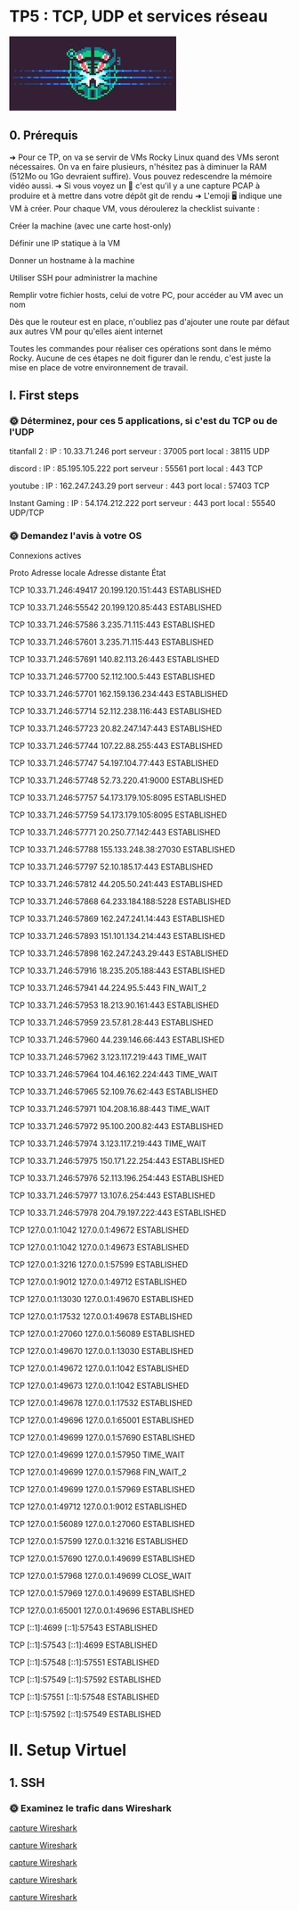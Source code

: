 # TP5 : TCP, UDP et services réseau
![Alt text](image.png)

## 0. Prérequis

➜ Pour ce TP, on va se servir de VMs Rocky Linux quand des VMs seront nécessaires. On va en faire plusieurs, n'hésitez pas à diminuer la RAM (512Mo ou 1Go devraient suffire). Vous pouvez redescendre la mémoire vidéo aussi.
➜ Si vous voyez un 🦈 c'est qu'il y a une capture PCAP à produire et à mettre dans votre dépôt git de rendu
➜ L'emoji 🖥️ indique une VM à créer. Pour chaque VM, vous déroulerez la checklist suivante :


 Créer la machine (avec une carte host-only)

 Définir une IP statique à la VM

 Donner un hostname à la machine

 Utiliser SSH pour administrer la machine

 Remplir votre fichier hosts, celui de votre PC, pour accéder au VM avec un nom

 Dès que le routeur est en place, n'oubliez pas d'ajouter une route par défaut aux autres VM pour qu'elles aient internet


Toutes les commandes pour réaliser ces opérations sont dans le mémo Rocky. Aucune de ces étapes ne doit figurer dan le rendu, c'est juste la mise en place de votre environnement de travail.
## I. First steps

### 🌞 Déterminez, pour ces 5 applications, si c'est du TCP ou de l'UDP

titanfall 2 : IP : 10.33.71.246 port serveur : 37005  port local : 38115  UDP

discord :  IP : 85.195.105.222 port serveur : 55561  port local : 443  TCP

youtube  : IP : 162.247.243.29 port serveur : 443 port local : 57403  TCP

Instant Gaming : IP : 54.174.212.222 port serveur : 443 port local : 55540 UDP/TCP

### 🌞 Demandez l'avis à votre OS
Connexions actives

Proto  Adresse locale         Adresse distante       État

TCP    10.33.71.246:49417     20.199.120.151:443     ESTABLISHED

TCP    10.33.71.246:55542     20.199.120.85:443      ESTABLISHED

TCP    10.33.71.246:57586     3.235.71.115:443       ESTABLISHED

TCP    10.33.71.246:57601     3.235.71.115:443       ESTABLISHED

TCP    10.33.71.246:57691     140.82.113.26:443      ESTABLISHED

TCP    10.33.71.246:57700     52.112.100.5:443       ESTABLISHED

TCP    10.33.71.246:57701     162.159.136.234:443    ESTABLISHED

TCP    10.33.71.246:57714     52.112.238.116:443     ESTABLISHED

TCP    10.33.71.246:57723     20.82.247.147:443      ESTABLISHED
  
TCP    10.33.71.246:57744     107.22.88.255:443      ESTABLISHED

TCP    10.33.71.246:57747     54.197.104.77:443      ESTABLISHED

TCP    10.33.71.246:57748     52.73.220.41:9000      ESTABLISHED

TCP    10.33.71.246:57757     54.173.179.105:8095    ESTABLISHED

TCP    10.33.71.246:57759     54.173.179.105:8095    ESTABLISHED

TCP    10.33.71.246:57771     20.250.77.142:443      ESTABLISHED

TCP    10.33.71.246:57788     155.133.248.38:27030   ESTABLISHED

TCP    10.33.71.246:57797     52.10.185.17:443       ESTABLISHED

TCP    10.33.71.246:57812     44.205.50.241:443      ESTABLISHED

TCP    10.33.71.246:57868     64.233.184.188:5228    ESTABLISHED

TCP    10.33.71.246:57869     162.247.241.14:443     ESTABLISHED

TCP    10.33.71.246:57893     151.101.134.214:443    ESTABLISHED

TCP    10.33.71.246:57898     162.247.243.29:443     ESTABLISHED

TCP    10.33.71.246:57916     18.235.205.188:443     ESTABLISHED

TCP    10.33.71.246:57941     44.224.95.5:443        FIN_WAIT_2

TCP    10.33.71.246:57953     18.213.90.161:443      ESTABLISHED

TCP    10.33.71.246:57959     23.57.81.28:443        ESTABLISHED

TCP    10.33.71.246:57960     44.239.146.66:443      ESTABLISHED

TCP    10.33.71.246:57962     3.123.117.219:443      TIME_WAIT

TCP    10.33.71.246:57964     104.46.162.224:443     TIME_WAIT

TCP    10.33.71.246:57965     52.109.76.62:443       ESTABLISHED

TCP    10.33.71.246:57971     104.208.16.88:443      TIME_WAIT

TCP    10.33.71.246:57972     95.100.200.82:443      ESTABLISHED

TCP    10.33.71.246:57974     3.123.117.219:443      TIME_WAIT

TCP    10.33.71.246:57975     150.171.22.254:443     ESTABLISHED

TCP    10.33.71.246:57976     52.113.196.254:443     ESTABLISHED

TCP    10.33.71.246:57977     13.107.6.254:443       ESTABLISHED

TCP    10.33.71.246:57978     204.79.197.222:443     ESTABLISHED

TCP    127.0.0.1:1042         127.0.0.1:49672        ESTABLISHED

TCP    127.0.0.1:1042         127.0.0.1:49673        ESTABLISHED

TCP    127.0.0.1:3216         127.0.0.1:57599        ESTABLISHED

TCP    127.0.0.1:9012         127.0.0.1:49712        ESTABLISHED

TCP    127.0.0.1:13030        127.0.0.1:49670        ESTABLISHED

TCP    127.0.0.1:17532        127.0.0.1:49678        ESTABLISHED

TCP    127.0.0.1:27060        127.0.0.1:56089        ESTABLISHED

TCP    127.0.0.1:49670        127.0.0.1:13030        ESTABLISHED

TCP    127.0.0.1:49672        127.0.0.1:1042         ESTABLISHED

TCP    127.0.0.1:49673        127.0.0.1:1042         ESTABLISHED

TCP    127.0.0.1:49678        127.0.0.1:17532        ESTABLISHED

TCP    127.0.0.1:49696        127.0.0.1:65001        ESTABLISHED

TCP    127.0.0.1:49699        127.0.0.1:57690        ESTABLISHED

TCP    127.0.0.1:49699        127.0.0.1:57950        TIME_WAIT

TCP    127.0.0.1:49699        127.0.0.1:57968        FIN_WAIT_2

TCP    127.0.0.1:49699        127.0.0.1:57969        ESTABLISHED

TCP    127.0.0.1:49712        127.0.0.1:9012         ESTABLISHED

TCP    127.0.0.1:56089        127.0.0.1:27060        ESTABLISHED

TCP    127.0.0.1:57599        127.0.0.1:3216         ESTABLISHED

TCP    127.0.0.1:57690        127.0.0.1:49699        ESTABLISHED

TCP    127.0.0.1:57968        127.0.0.1:49699        CLOSE_WAIT

TCP    127.0.0.1:57969        127.0.0.1:49699        ESTABLISHED

TCP    127.0.0.1:65001        127.0.0.1:49696        ESTABLISHED

TCP    [::1]:4699             [::1]:57543            ESTABLISHED

TCP    [::1]:57543            [::1]:4699             ESTABLISHED

TCP    [::1]:57548            [::1]:57551            ESTABLISHED

TCP    [::1]:57549            [::1]:57592            ESTABLISHED

TCP    [::1]:57551            [::1]:57548            ESTABLISHED

TCP    [::1]:57592            [::1]:57549            ESTABLISHED

# II. Setup Virtuel

## 1. SSH

### 🌞 Examinez le trafic dans Wireshark

[capture Wireshark](./TP-réseaux5.capture1.pcapng)

[capture Wireshark](./TP-réseaux5.capture2.pcapng)

[capture Wireshark](./TP-réseaux5.capture3.pcapng)

[capture Wireshark](./TP-réseaux5.capture4.pcapng)

[capture Wireshark](./TP-réseaux5.capture5.pcapng)